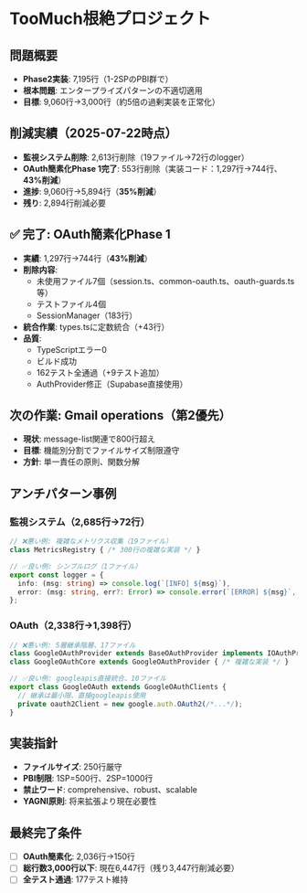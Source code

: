 # TooMuch根絶プロジェクト

## 問題概要

- **Phase2実装**: 7,195行（1-2SPのPBI群で）
- **根本問題**: エンタープライズパターンの不適切適用
- **目標**: 9,060行→3,000行（約5倍の過剰実装を正常化）

## 削減実績（2025-07-22時点）

- **監視システム削除**: 2,613行削除（19ファイル→72行のlogger）
- **OAuth簡素化Phase 1完了**: 553行削除（実装コード：1,297行→744行、**43%削減**）
- **進捗**: 9,060行→5,894行（**35%削減**）
- **残り**: 2,894行削減必要

## ✅ 完了: OAuth簡素化Phase 1

- **実績**: 1,297行→744行（**43%削減**）
- **削除内容**:
  - 未使用ファイル7個（session.ts、common-oauth.ts、oauth-guards.ts等）
  - テストファイル4個
  - SessionManager（183行）
- **統合作業**: types.tsに定数統合（+43行）
- **品質**:
  - TypeScriptエラー0
  - ビルド成功
  - 162テスト全通過（+9テスト追加）
  - AuthProvider修正（Supabase直接使用）

## 次の作業: Gmail operations（第2優先）

- **現状**: message-list関連で800行超え
- **目標**: 機能別分割でファイルサイズ制限遵守
- **方針**: 単一責任の原則、関数分解

## アンチパターン事例

### 監視システム（2,685行→72行）

```typescript
// ❌悪い例: 複雑なメトリクス収集（19ファイル）
class MetricsRegistry { /* 300行の複雑な実装 */ }

// ✅良い例: シンプルログ（1ファイル）
export const logger = {
  info: (msg: string) => console.log(`[INFO] ${msg}`),
  error: (msg: string, err?: Error) => console.error(`[ERROR] ${msg}`, err),
};
```

### OAuth（2,338行→1,398行）

```typescript
// ❌悪い例: 5層継承階層、17ファイル
class GoogleOAuthProvider extends BaseOAuthProvider implements IOAuthProvider
class GoogleOAuthCore extends GoogleOAuthProvider { /* 複雑な実装 */ }

// ✅良い例: googleapis直接統合、10ファイル
export class GoogleOAuth extends GoogleOAuthClients {
  // 継承は最小限、直接googleapis使用
  private oauth2Client = new google.auth.OAuth2(/*...*/);
}
```

## 実装指針

- **ファイルサイズ**: 250行厳守
- **PBI制限**: 1SP=500行、2SP=1000行
- **禁止ワード**: comprehensive、robust、scalable
- **YAGNI原則**: 将来拡張より現在必要性

## 最終完了条件

- [ ] **OAuth簡素化**: 2,036行→150行
- [ ] **総行数3,000行以下**: 現在6,447行（残り3,447行削減必要）
- [ ] **全テスト通過**: 177テスト維持
